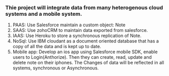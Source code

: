 ### Thie project will integrate data from many heterogenous cloud systems and a mobile system.


1. PAAS: Use Salesforce maintain a custom object: Note
2. SAAS: Use zohoCRM to maintain data exported from salesforce.
3. IAAS: Use Heroku to store a synchronous replication of Note.
4. NoSql: Use IBM cloudant as a document oriented database that has a copy of all the data and is kept up to date.
5. Mobile app: Develop an ios app using Salesforce mobile SDK, enable users to Login(Anthorize). Then they can create, read, update and delete note on their iphones. The Changes of data will be reflected in all systems, synchronous or Asynchronous.
